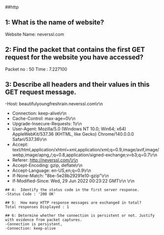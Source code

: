 ##http 

## 1: What is the name of website? 
Website Name: neverssl.com

## 2: Find the packet that contains the first GET request for the website you have accessed?
Packet no : 50
Time : 7.227100

## 3: Describe all headers and their values in this GET request message.
 -Host: beautifulyoungfreshrain.neverssl.com\r\n
   - Connection: keep-alive\r\n
   - Cache-Control: max-age=0\r\n
  -  Upgrade-Insecure-Requests: 1\r\n
   - User-Agent: Mozilla/5.0 (Windows NT 10.0; Win64; x64) AppleWebKit/537.36 (KHTML, like Gecko) Chrome/140.0.0.0 Safari/537.36\r\n
   - Accept: text/html,application/xhtml+xml,application/xml;q=0.9,image/avif,image/webp,image/apng,*/*;q=0.8,application/signed-exchange;v=b3;q=0.7\r\n
  -  Referer: http://neverssl.com/\r\n
  -  Accept-Encoding: gzip, deflate\r\n
  -  Accept-Language: en-US,en;q=0.9\r\n
   - If-None-Match: "8be-5e28b29291e10-gzip"\r\n
   - If-Modified-Since: Wed, 29 Jun 2022 00:23:22 GMT\r\n
    \r\n


    ## 4:  Identify the status code in the first server response.
    -Status Code : '200 OK'

    ## 5:  How many HTTP response messages are exchanged in total? 
    Total responses Displayed : 1

    ## 6: Determine whether the connection is persistent or not. Justify with evidence from packet captures. 
    -Connection is persistent,
    -Connection: keep-alive
    
